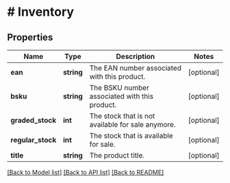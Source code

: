 # # Inventory

## Properties

Name | Type | Description | Notes
------------ | ------------- | ------------- | -------------
**ean** | **string** | The EAN number associated with this product. | [optional]
**bsku** | **string** | The BSKU number associated with this product. | [optional]
**graded_stock** | **int** | The stock that is not available for sale anymore. | [optional]
**regular_stock** | **int** | The stock that is available for sale. | [optional]
**title** | **string** | The product title. | [optional]

[[Back to Model list]](../../README.md#models) [[Back to API list]](../../README.md#endpoints) [[Back to README]](../../README.md)
